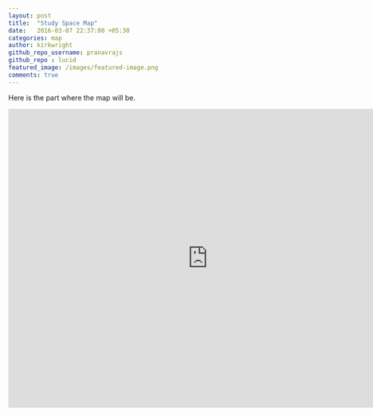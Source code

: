 ```yaml
---
layout: post
title:  "Study Space Map"
date:   2016-03-07 22:37:00 +05:30
categories: map
author: kirkwright
github_repo_username: pranavrajs
github_repo : lucid
featured_image: /images/featured-image.png
comments: true
---
```


Here is the part where the map will be.

<!-- more -->

<iframe src="https://www.google.com/maps/embed?pb=!1m14!1m12!1m3!1d19840.349338147877!2d-0.20021229999999998!3d51.567433!2m3!1f0!2f0!3f0!3m2!1i1024!2i768!4f13.1!5e0!3m2!1sen!2suk!4v1488635077994" width="800" height="600" frameborder="0" style="border:0" allowfullscreen></iframe>

